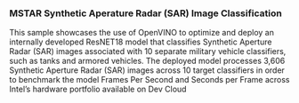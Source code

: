 ### MSTAR Synthetic Aperature Radar (SAR) Image Classification

This sample showcases the use of OpenVINO to optimize and deploy an internally developed ResNET18 model that classifies Synthetic Aperture Radar (SAR) images associated with 10 separate military vehicle classifiers, such as tanks and armored vehicles. The deployed model processes 3,606 Synthetic Aperture Radar (SAR) images across 10 target classifiers in order to benchmark the model Frames Per Second and Seconds per Frame across Intel’s hardware portfolio available on Dev Cloud
